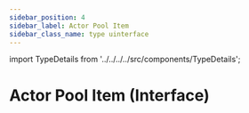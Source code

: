 ```yaml
---
sidebar_position: 4
sidebar_label: Actor Pool Item
sidebar_class_name: type uinterface
---
```


import TypeDetails from '../../../../src/components/TypeDetails';

# Actor Pool Item (Interface)

<TypeDetails icon="🔷" 
typeName="INActorPoolItem" typeNameExtra="/ UNActorPoolItem" 
headerFile="Plugins/ActorPools/Source/NexusActorPools/Public/INActorPoolItem.h" />